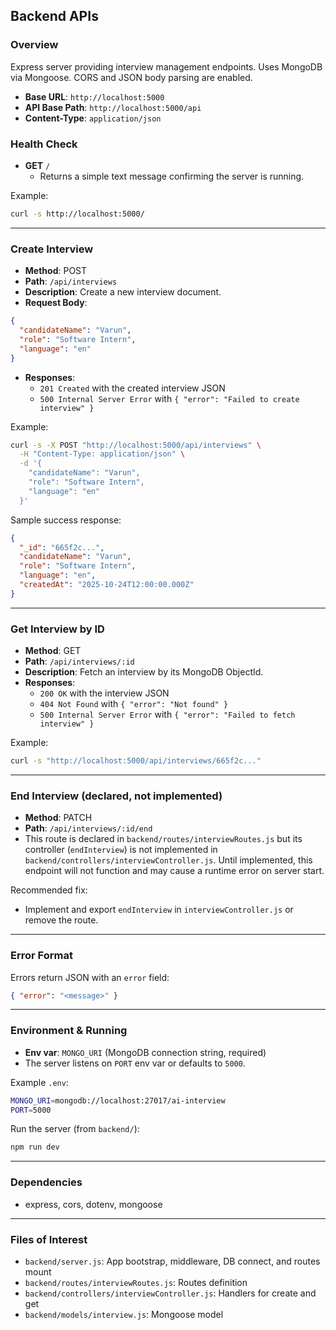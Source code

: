 ## Backend APIs

### Overview
Express server providing interview management endpoints. Uses MongoDB via Mongoose. CORS and JSON body parsing are enabled.

- **Base URL**: `http://localhost:5000`
- **API Base Path**: `http://localhost:5000/api`
- **Content-Type**: `application/json`

### Health Check
- **GET** `/`
  - Returns a simple text message confirming the server is running.

Example:
```bash
curl -s http://localhost:5000/
```

---

### Create Interview
- **Method**: POST
- **Path**: `/api/interviews`
- **Description**: Create a new interview document.
- **Request Body**:
```json
{
  "candidateName": "Varun",
  "role": "Software Intern",
  "language": "en"
}
```
- **Responses**:
  - `201 Created` with the created interview JSON
  - `500 Internal Server Error` with `{ "error": "Failed to create interview" }`

Example:
```bash
curl -s -X POST "http://localhost:5000/api/interviews" \
  -H "Content-Type: application/json" \
  -d '{
    "candidateName": "Varun",
    "role": "Software Intern",
    "language": "en"
  }'
```

Sample success response:
```json
{
  "_id": "665f2c...",
  "candidateName": "Varun",
  "role": "Software Intern",
  "language": "en",
  "createdAt": "2025-10-24T12:00:00.000Z"
}
```

---

### Get Interview by ID
- **Method**: GET
- **Path**: `/api/interviews/:id`
- **Description**: Fetch an interview by its MongoDB ObjectId.
- **Responses**:
  - `200 OK` with the interview JSON
  - `404 Not Found` with `{ "error": "Not found" }`
  - `500 Internal Server Error` with `{ "error": "Failed to fetch interview" }`

Example:
```bash
curl -s "http://localhost:5000/api/interviews/665f2c..."
```

---

### End Interview (declared, not implemented)
- **Method**: PATCH
- **Path**: `/api/interviews/:id/end`
- This route is declared in `backend/routes/interviewRoutes.js` but its controller (`endInterview`) is not implemented in `backend/controllers/interviewController.js`. Until implemented, this endpoint will not function and may cause a runtime error on server start.

Recommended fix:
- Implement and export `endInterview` in `interviewController.js` or remove the route.

---

### Error Format
Errors return JSON with an `error` field:
```json
{ "error": "<message>" }
```

---

### Environment & Running
- **Env var**: `MONGO_URI` (MongoDB connection string, required)
- The server listens on `PORT` env var or defaults to `5000`.

Example `.env`:
```bash
MONGO_URI=mongodb://localhost:27017/ai-interview
PORT=5000
```

Run the server (from `backend/`):
```bash
npm run dev
```

---

### Dependencies
- express, cors, dotenv, mongoose

---

### Files of Interest
- `backend/server.js`: App bootstrap, middleware, DB connect, and routes mount
- `backend/routes/interviewRoutes.js`: Routes definition
- `backend/controllers/interviewController.js`: Handlers for create and get
- `backend/models/interview.js`: Mongoose model
